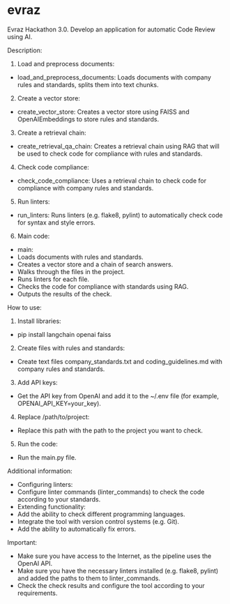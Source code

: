 # evraz
Evraz Hackathon 3.0. Develop an application for automatic Code Review using AI.

Description:

1. Load and preprocess documents:
- load_and_preprocess_documents: Loads documents with company rules and standards, splits them into text chunks.
2. Create a vector store:
- create_vector_store: Creates a vector store using FAISS and OpenAIEmbeddings to store rules and standards.
3. Create a retrieval chain:
- create_retrieval_qa_chain: Creates a retrieval chain using RAG that will be used to check code for compliance with rules and standards.
4. Check code compliance:
- check_code_compliance: Uses a retrieval chain to check code for compliance with company rules and standards.
5. Run linters:
- run_linters: Runs linters (e.g. flake8, pylint) to automatically check code for syntax and style errors.
 6. Main code:
- main:
- Loads documents with rules and standards.
- Creates a vector store and a chain of search answers.
- Walks through the files in the project.
- Runs linters for each file.
- Checks the code for compliance with standards using RAG.
- Outputs the results of the check.

How to use:

1. Install libraries:

- pip install langchain openai faiss
2. Create files with rules and standards:

- Create text files company_standards.txt and coding_guidelines.md with company rules and standards.
3. Add API keys:

- Get the API key from OpenAI and add it to the ~/.env file (for example, OPENAI_API_KEY=your_key).
4. Replace /path/to/project:

- Replace this path with the path to the project you want to check.
 5. Run the code: 

- Run the main.py file.

Additional information:

- Configuring linters: 
- Configure linter commands (linter_commands) to check the code according to your standards.
- Extending functionality: 
- Add the ability to check different programming languages.
- Integrate the tool with version control systems (e.g. Git).
- Add the ability to automatically fix errors.

Important:

- Make sure you have access to the Internet, as the pipeline uses the OpenAI API.
- Make sure you have the necessary linters installed (e.g. flake8, pylint) and added the paths to them to linter_commands.
- Check the check results and configure the tool according to your requirements.
